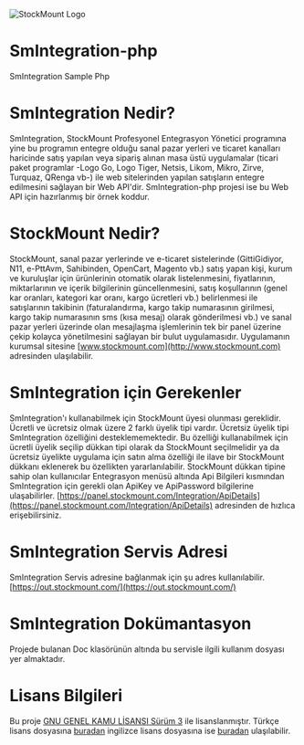 ![StockMount Logo](StockMount-Logo.png?raw=true "StockMount Logo")
# SmIntegration-php
SmIntegration Sample Php
# SmIntegration Nedir?
SmIntegration, StockMount Profesyonel Entegrasyon Yönetici programına yine bu programın entegre olduğu sanal pazar yerleri ve ticaret kanalları haricinde satış yapılan veya sipariş alınan masa üstü uygulamalar (ticari paket programlar -Logo Go, Logo Tiger, Netsis, Likom, Mikro, Zirve, Turquaz, QRenga vb-) ile web sitelerinden yapılan satışların entegre edilmesini sağlayan bir Web API'dir. SmIntegration-php projesi ise bu Web API için hazırlanmış bir örnek koddur.
# StockMount Nedir?
StockMount, sanal pazar yerlerinde ve e-ticaret sistelerinde (GittiGidiyor, N11, e-PttAvm, Sahibinden, OpenCart, Magento vb.) satış yapan kişi, kurum ve kuruluşlar için ürünlerinin otomatik olarak listelenmesini, fiyatlarının, miktarlarının ve içerik bilgilerinin güncellenmesini, satış koşullarının (genel kar oranları, kategori kar oranı, kargo ücretleri vb.) belirlenmesi ile satışlarının takibinin (faturalandırma, kargo takip numarasının girilmesi, kargo takip numarasının sms (kısa mesaj) olarak gönderilmesi vb.) ve sanal pazar yerleri üzerinde olan mesajlaşma işlemlerinin tek bir panel üzerine çekip kolayca yönetilmesini sağlayan bir bulut uygulamasıdır. Uygulamanın kurumsal sitesine [www.stockmount.com](http://www.stockmount.com) adresinden ulaşılabilir.
# SmIntegration için Gerekenler
SmIntegration'ı kullanabilmek için StockMount üyesi olunması gereklidir. Ücretli ve ücretsiz olmak üzere 2 farklı üyelik tipi vardır. Ücretsiz üyelik tipi SmIntegration özelliğini desteklememektedir. Bu özelliği kullanabilmek için ücretli üyelik seçilip dükkan tipi olarak da StockMount seçilmelidir ya da ücretsiz üyelikte uygulama için satın alma özelliği ile ilave bir StockMount dükkanı eklenerek bu özellikten yararlanılabilir. StockMount dükkan tipine sahip olan kullanıcılar Entegrasyon menüsü altında Api Bilgileri kısmından SmIntegration için gerekli olan ApiKey ve ApiPassword bilgilerine ulaşabilirler. [https://panel.stockmount.com/Integration/ApiDetails](https://panel.stockmount.com/Integration/ApiDetails) adresinden de hızlıca erişebilirsiniz.
# SmIntegration Servis Adresi
SmIntegration Servis adresine bağlanmak için şu adres kullanılabilir. [https://out.stockmount.com/](https://out.stockmount.com/)
# SmIntegration Dokümantasyon
Projede bulanan Doc klasörünün altında bu servisle ilgili kullanım dosyası yer almaktadır.
# Lisans Bilgileri
Bu proje [GNU GENEL KAMU LİSANSI Sürüm 3](http://www.gnu.org/licenses/gpl-3.0.html) ile lisanslanmıştır. Türkçe lisans dosyasına [buradan](Lisans.md) ingilizce lisans dosyasına ise [buradan](License.md) ulaşılabilir.
